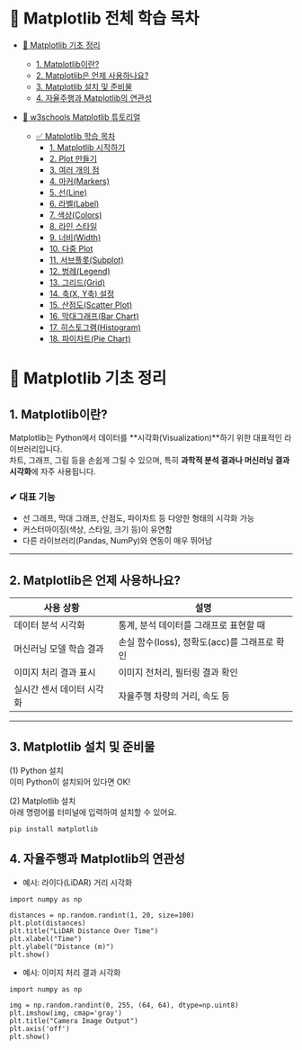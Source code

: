 # 📌 Matplotlib 전체 학습 목차

- [📘 Matplotlib 기초 정리](#-matplotlib-기초-정리)
  - [1. Matplotlib이란?](#1-matplotlib이란)
  - [2. Matplotlib은 언제 사용하나요?](#2-matplotlib은-언제-사용하나요)
  - [3. Matplotlib 설치 및 준비물](#3-matplotlib-설치-및-준비물)
  - [4. 자율주행과 Matplotlib의 연관성](#4-자율주행과-matplotlib의-연관성)

- [📘 w3schools Matplotlib 튜토리얼](#-w3schools-matplotlib-튜토리얼)
  - [✅ Matplotlib 학습 목차](#✅-matplotlib-학습-목차)
    - [1. Matplotlib 시작하기](#1-matplotlib-시작하기)
    - [2. Plot 만들기](#2-plot-만들기)
    - [3. 여러 개의 점](#3-여러-개의-점)
    - [4. 마커(Markers)](#4-마커markers)
    - [5. 선(Line)](#5-선line)
    - [6. 라벨(Label)](#6-라벨label)
    - [7. 색상(Colors)](#7-색상colors)
    - [8. 라인 스타일](#8-라인-스타일)
    - [9. 너비(Width)](#9-너비width)
    - [10. 다중 Plot](#10-다중-plot)
    - [11. 서브플롯(Subplot)](#11-서브플롯subplot)
    - [12. 범례(Legend)](#12-범례legend)
    - [13. 그리드(Grid)](#13-그리드grid)
    - [14. 축(X, Y축) 설정](#14-축x-y축-설정)
    - [15. 산점도(Scatter Plot)](#15-산점도scatter-plot)
    - [16. 막대그래프(Bar Chart)](#16-막대그래프bar-chart)
    - [17. 히스토그램(Histogram)](#17-히스토그램histogram)
    - [18. 파이차트(Pie Chart)](#18-파이차트pie-chart)

# 📘 Matplotlib 기초 정리

## 1. Matplotlib이란?

Matplotlib는 Python에서 데이터를 **시각화(Visualization)**하기 위한 대표적인 라이브러리입니다.  
차트, 그래프, 그림 등을 손쉽게 그릴 수 있으며, 특히 **과학적 분석 결과나 머신러닝 결과 시각화**에 자주 사용됩니다.

### ✔ 대표 기능
- 선 그래프, 막대 그래프, 산점도, 파이차트 등 다양한 형태의 시각화 가능
- 커스터마이징(색상, 스타일, 크기 등)이 유연함
- 다른 라이브러리(Pandas, NumPy)와 연동이 매우 뛰어남

---

## 2. Matplotlib은 언제 사용하나요?

| 사용 상황 | 설명 |
|-----------|------|
| 데이터 분석 시각화 | 통계, 분석 데이터를 그래프로 표현할 때 |
| 머신러닝 모델 학습 결과 | 손실 함수(loss), 정확도(acc)를 그래프로 확인 |
| 이미지 처리 결과 표시 | 이미지 전처리, 필터링 결과 확인 |
| 실시간 센서 데이터 시각화 | 자율주행 차량의 거리, 속도 등 |

---

## 3. Matplotlib 설치 및 준비물

 (1) Python 설치  
이미 Python이 설치되어 있다면 OK!

 (2) Matplotlib 설치  
아래 명령어를 터미널에 입력하여 설치할 수 있어요.
```
pip install matplotlib
```
## 4. 자율주행과 Matplotlib의 연관성

- 예시: 라이다(LiDAR) 거리 시각화
```import matplotlib.pyplot as plt
import numpy as np

distances = np.random.randint(1, 20, size=100)
plt.plot(distances)
plt.title("LiDAR Distance Over Time")
plt.xlabel("Time")
plt.ylabel("Distance (m)")
plt.show()
```
- 예시: 이미지 처리 결과 시각화
```import matplotlib.pyplot as plt
import numpy as np

img = np.random.randint(0, 255, (64, 64), dtype=np.uint8)
plt.imshow(img, cmap='gray')
plt.title("Camera Image Output")
plt.axis('off')
plt.show()
```
